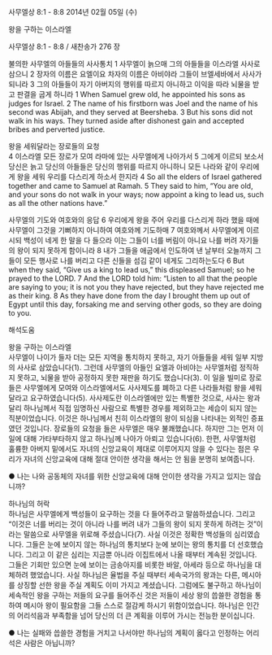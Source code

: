 사무엘상 8:1 - 8:8 
2014년 02월 05일 (수)

왕을 구하는 이스라엘



사무엘상 8:1 - 8:8 / 새찬송가 276 장


불의한 사무엘의 아들들의 사사통치 
1 사무엘이 늙으매 그의 아들들을 이스라엘 사사로 삼으니 2 장자의 이름은 요엘이요 차자의 이름은 아비야라 그들이 브엘세바에서 사사가 되니라 3 그의 아들들이 자기 아버지의 행위를 따르지 아니하고 이익을 따라 뇌물을 받고 판결을 굽게 하니라 
1 When Samuel grew old, he appointed his sons as judges for Israel. 2 The name of his firstborn was Joel and the name of his second was Abijah, and they served at Beersheba. 3 But his sons did not walk in his ways. They turned aside after dishonest gain and accepted bribes and perverted justice.  


왕을 세워달라는 장로들의 요청  
4 이스라엘 모든 장로가 모여 라마에 있는 사무엘에게 나아가서 5 그에게 이르되 보소서 당신은 늙고 당신의 아들들은 당신의 행위를 따르지 아니하니 모든 나라와 같이 우리에게 왕을 세워 우리를 다스리게 하소서 한지라
4 So all the elders of Israel gathered together and came to Samuel at Ramah. 5 They said to him, “You are old, and your sons do not walk in your ways; now appoint a king to lead us, such as all the other nations have.”   


사무엘의 기도와 여호와의 응답
6 우리에게 왕을 주어 우리를 다스리게 하라 했을 때에 사무엘이 그것을 기뻐하지 아니하여 여호와께 기도하매 7 여호와께서 사무엘에게 이르시되 백성이 네게 한 말을 다 들으라 이는 그들이 너를 버림이 아니요 나를 버려 자기들의 왕이 되지 못하게 함이니라 8 내가 그들을 애굽에서 인도하여 낸 날부터 오늘까지 그들이 모든 행사로 나를 버리고 다른 신들을 섬김 같이 네게도 그리하는도다
6 But when they said, “Give us a king to lead us,” this displeased Samuel; so he prayed to the LORD. 7 And the LORD told him: “Listen to all that the people are saying to you; it is not you they have rejected, but they have rejected me as their king. 8 As they have done from the day I brought them up out of Egypt until this day, forsaking me and serving other gods, so they are doing to you.

해석도움





왕을 구하는 이스라엘  
사무엘이 나이가 들자 더는 모든 지역을 통치하지 못하고, 자기 아들들을 세워 일부 지방의 사사로 삼았습니다(1). 그런데 사무엘의 아들인 요엘과 아비야는 사무엘처럼 정직하지 못하고, 뇌물을 받아 공정하지 못한 재판을 하기도 했습니다(3). 이 일을 빌미로 장로들은 사무엘에게 모여와 이스라엘에서도 사사제도를 폐하고 다른 나라들처럼 왕을 세워달라고 요구하였습니다(5). 사사제도란 이스라엘에만 있는 특별한 것으로, 사사는 왕과 달리 하나님께서 직접 임명하신 사람으로 특별한 경우를 제외하고는 세습이 되지 않는 직분이었습니다. 이것은 하나님께서 친히 이스라엘의 왕이 되심을 나타내는 외적인 증표였던 것입니다. 장로들의 요청을 들은 사무엘은 매우 불쾌했습니다. 하지만 그는 먼저 이 일에 대해 가타부타하지 않고 하나님께 나아가 아뢰고 있습니다(6). 한편, 사무엘처럼 훌륭한 아버지 밑에서도 자녀의 신앙교육이 제대로 이루어지지 않을 수 있다는 점은 우리가 자녀의 신앙교육에 대해 절대 안이한 생각을 해서는 안 됨을 분명히 보여줍니다.     

● 나는 나와 공동체의 자녀를 위한 신앙교육에 대해 안이한 생각을 가지고 있지는 않습니까?  

하나님의 허락  
하나님은 사무엘에게 백성들이 요구하는 것을 다 들어주라고 말씀하셨습니다. 그리고 “이것은 너를 버리는 것이 아니라 나를 버려 내가 그들의 왕이 되지 못하게 하려는 것”이라는 말씀으로 사무엘을 위로해 주셨습니다(7). 사실 이것은 정확한 백성들의 심리였습니다. 그들은 눈에 보이지 않는 하나님의 통치보다 눈에 보이는 왕의 통치를 더 선호했습니다. 그리고 이 같은 심리는 지금뿐 아니라 이집트에서 나올 때부터 계속된 것입니다. 그들은 기회만 있으면 눈에 보이는 금송아지를 비롯한 바알, 아세라 등으로 하나님을 대체하려 했었습니다. 사실 하나님은 율법을 주실 때부터 세속국가의 왕과는 다른, 메시아를 상징할 선한 왕을 주실 계획도 이미 가지고 계셨습니다. 그럼에도 불구하고 하나님이 세속적인 왕을 구하는 저들의 요구를 들어주신 것은 저들이 세상 왕의 씁쓸한 경험을 통하여 메시아 왕이 필요함을 그들 스스로 절감케 하시기 위함이었습니다. 하나님은 인간의 어리석음과 부족함을 넘어 당신의 더 큰 계획을 이루어 가시는 전능한 분이십니다. 

● 나는 실패와 씁쓸한 경험을 거치고 나서야만 하나님의 계획이 옳다고 인정하는 어리석은 사람은 아닙니까?